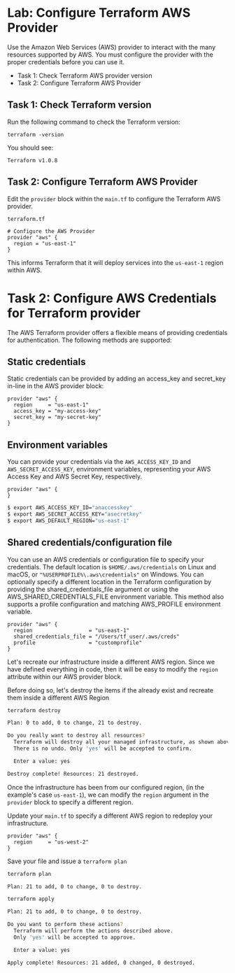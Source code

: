 # Lab: Configure Terraform AWS Provider

Use the Amazon Web Services (AWS) provider to interact with the many resources supported by AWS. You must configure the provider with the proper credentials before you can use it.

- Task 1: Check Terraform AWS provider version
- Task 2: Configure Terraform AWS Provider

## Task 1: Check Terraform version

Run the following command to check the Terraform version:

```shell
terraform -version
```

You should see:

```text
Terraform v1.0.8
```

## Task 2: Configure Terraform AWS Provider

Edit the `provider` block within the `main.tf` to configure the Terraform AWS provider.

`terraform.tf`

```hcl
# Configure the AWS Provider
provider "aws" {
  region = "us-east-1"
}
```

This informs Terraform that it will deploy services into the `us-east-1` region within AWS.

# Task 2: Configure AWS Credentials for Terraform provider

The AWS Terraform provider offers a flexible means of providing credentials for authentication. The following methods are supported:

## Static credentials

Static credentials can be provided by adding an access_key and secret_key in-line in the AWS provider block:

```hcl
provider "aws" {
  region     = "us-east-1"
  access_key = "my-access-key"
  secret_key = "my-secret-key"
}
```

## Environment variables

You can provide your credentials via the `AWS_ACCESS_KEY_ID` and `AWS_SECRET_ACCESS_KEY`, environment variables, representing your AWS Access Key and AWS Secret Key, respectively.

```hcl
provider "aws" {
}
```

```bash
$ export AWS_ACCESS_KEY_ID="anaccesskey"
$ export AWS_SECRET_ACCESS_KEY="asecretkey"
$ export AWS_DEFAULT_REGION="us-east-1"
```

## Shared credentials/configuration file

You can use an AWS credentials or configuration file to specify your credentials. The default location is `$HOME/.aws/credentials` on Linux and macOS, or `"%USERPROFILE%\.aws\credentials"` on Windows. You can optionally specify a different location in the Terraform configuration by providing the shared_credentials_file argument or using the AWS_SHARED_CREDENTIALS_FILE environment variable. This method also supports a profile configuration and matching AWS_PROFILE environment variable.

```hcl
provider "aws" {
  region                  = "us-east-1"
  shared_credentials_file = "/Users/tf_user/.aws/creds"
  profile                 = "customprofile"
}
```

Let's recreate our infrastructure inside a different AWS region. Since we have defined everything in code, then it will be easy to modify the `region` attribute within our AWS provider block.

Before doing so, let's destroy the items if the already exist and recreate them inside a different AWS Region

```bash
terraform destroy
```

```bash
Plan: 0 to add, 0 to change, 21 to destroy.

Do you really want to destroy all resources?
  Terraform will destroy all your managed infrastructure, as shown above.
  There is no undo. Only 'yes' will be accepted to confirm.

  Enter a value: yes
```

```bash
Destroy complete! Resources: 21 destroyed.
```

Once the infrastructure has been from our configured region, (in the example's case `us-east-1`), we can modify the `region` argument in the `provider` block to specify a different region.

Update your `main.tf` to specify a different AWS region to redeploy your infrastructure.

```hcl
provider "aws" {
  region     = "us-west-2"
}
```

Save your file and issue a `terraform plan`

```bash
terraform plan
```

```bash
Plan: 21 to add, 0 to change, 0 to destroy.
```

```bash
terraform apply
```

```bash
Plan: 21 to add, 0 to change, 0 to destroy.

Do you want to perform these actions?
  Terraform will perform the actions described above.
  Only 'yes' will be accepted to approve.

  Enter a value: yes
```

```bash
Apply complete! Resources: 21 added, 0 changed, 0 destroyed.
```